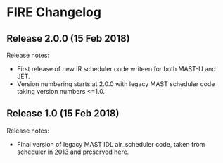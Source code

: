 FIRE Changelog
==============

Release 2.0.0 (15 Feb 2018)
---------------------------

Release notes:
* First release of new IR scheduler code writeen for both MAST-U and JET.
* Version numbering starts at 2.0.0 with legacy MAST scheduler code taking 
version numbers <=1.0.

Release 1.0 (15 Feb 2018)
---------------------------

Release notes:
* Final version of legacy MAST IDL air_scheduler code, taken from scheduler in 2013 
and preserved here. 